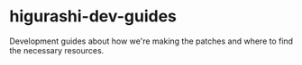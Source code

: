 # higurashi-dev-guides
Development guides about how we're making the patches and where to find the necessary resources.
